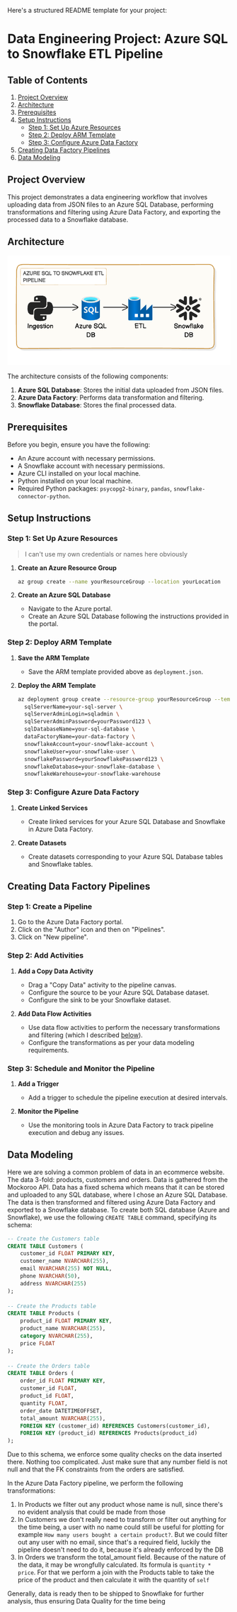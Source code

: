 Here's a structured README template for your project:

# Data Engineering Project: Azure SQL to Snowflake ETL Pipeline

## Table of Contents

1. [Project Overview](#project-overview)
2. [Architecture](#architecture)
3. [Prerequisites](#prerequisites)
4. [Setup Instructions](#setup-instructions)
   - [Step 1: Set Up Azure Resources](#step-1-set-up-azure-resources)
   - [Step 2: Deploy ARM Template](#step-2-deploy-arm-template)
   - [Step 3: Configure Azure Data Factory](#step-3-configure-azure-data-factory)
5. [Creating Data Factory Pipelines](#creating-data-factory-pipelines)
6. [Data Modeling](#data-modeling)

## Project Overview

This project demonstrates a data engineering workflow that involves uploading data from JSON files to an Azure SQL Database, performing transformations and filtering using Azure Data Factory, and exporting the processed data to a Snowflake database.

## Architecture

![Architecture Diagram](diagram.png)

The architecture consists of the following components:

1. **Azure SQL Database**: Stores the initial data uploaded from JSON files.
2. **Azure Data Factory**: Performs data transformation and filtering.
3. **Snowflake Database**: Stores the final processed data.

## Prerequisites

Before you begin, ensure you have the following:

- An Azure account with necessary permissions.
- A Snowflake account with necessary permissions.
- Azure CLI installed on your local machine.
- Python installed on your local machine.
- Required Python packages: `psycopg2-binary`, `pandas`, `snowflake-connector-python`.

## Setup Instructions

### Step 1: Set Up Azure Resources

> I can't use my own credentials or names here obviously

1. **Create an Azure Resource Group**
   ```bash
   az group create --name yourResourceGroup --location yourLocation
   ```

2. **Create an Azure SQL Database**
   - Navigate to the Azure portal.
   - Create an Azure SQL Database following the instructions provided in the portal.

### Step 2: Deploy ARM Template


1. **Save the ARM Template**
   - Save the ARM template provided above as `deployment.json`.

2. **Deploy the ARM Template**
   ```bash
   az deployment group create --resource-group yourResourceGroup --template-file azure-deploy.json --parameters \
     sqlServerName=your-sql-server \
     sqlServerAdminLogin=sqladmin \
     sqlServerAdminPassword=yourPassword123 \
     sqlDatabaseName=your-sql-database \
     dataFactoryName=your-data-factory \
     snowflakeAccount=your-snowflake-account \
     snowflakeUser=your-snowflake-user \
     snowflakePassword=yourSnowflakePassword123 \
     snowflakeDatabase=your-snowflake-database \
     snowflakeWarehouse=your-snowflake-warehouse
   ```

### Step 3: Configure Azure Data Factory

1. **Create Linked Services**
   - Create linked services for your Azure SQL Database and Snowflake in Azure Data Factory.

2. **Create Datasets**
   - Create datasets corresponding to your Azure SQL Database tables and Snowflake tables.

## Creating Data Factory Pipelines

### Step 1: Create a Pipeline

1. Go to the Azure Data Factory portal.
2. Click on the "Author" icon and then on "Pipelines".
3. Click on "New pipeline".

### Step 2: Add Activities

1. **Add a Copy Data Activity**
   - Drag a "Copy Data" activity to the pipeline canvas.
   - Configure the source to be your Azure SQL Database dataset.
   - Configure the sink to be your Snowflake dataset.

2. **Add Data Flow Activities**
   - Use data flow activities to perform the necessary transformations and filtering (which I described [below](#data-modeling)).
   - Configure the transformations as per your data modeling requirements.

### Step 3: Schedule and Monitor the Pipeline

1. **Add a Trigger**
   - Add a trigger to schedule the pipeline execution at desired intervals.

2. **Monitor the Pipeline**
   - Use the monitoring tools in Azure Data Factory to track pipeline execution and debug any issues.

## Data Modeling

Here we are solving a common problem of data in an ecommerce website. The data 3-fold: products, customers and orders. Data is gathered from the Mockoroo API. Data has a fixed schema which means that it can be stored and uploaded to any SQL database, where I chose an Azure SQL Database. The data is then transformed and filtered using Azure Data Factory and exported to a Snowflake database. To create both SQL database (Azure and Snowflake), we use the following `CREATE TABLE` command, specifying its schema:

```sql
-- Create the Customers table
CREATE TABLE Customers (
    customer_id FLOAT PRIMARY KEY,
    customer_name NVARCHAR(255),
    email NVARCHAR(255) NOT NULL,
    phone NVARCHAR(50),
    address NVARCHAR(255)
);

-- Create the Products table
CREATE TABLE Products (
    product_id FLOAT PRIMARY KEY,
    product_name NVARCHAR(255),
    category NVARCHAR(255),
    price FLOAT
);

-- Create the Orders table
CREATE TABLE Orders (
    order_id FLOAT PRIMARY KEY,
    customer_id FLOAT,
    product_id FLOAT,
    quantity FLOAT,
    order_date DATETIMEOFFSET,
    total_amount NVARCHAR(255),
    FOREIGN KEY (customer_id) REFERENCES Customers(customer_id),
    FOREIGN KEY (product_id) REFERENCES Products(product_id)
);
```

Due to this schema, we enforce some quality checks on the data inserted there. Nothing too complicated. Just make sure that any number field is not null and that the FK constraints from the orders are satisfied.

In the Azure Data Factory pipeline, we perform the following transformations:
1. In Products we filter out any product whose name is null, since there's no evident analysis that could be made from those 
2. In Customers we don't really need to transform or filter out anything for the time being, a user with no name could still be useful for plotting for example `How many users bought a certain product?`. But we could filter out any user with no email, since that's a required field, luckily the pipeline doesn't need to do it, because it's already enforced by the DB
3. In Orders we transform the total_amount field. Because of the nature of the data, it may be wrongfully calculated. Its formula is `quantity * price`. For that we perform a join with the Products table to take the price of the product and then calculate it with the quantity of `self`

Generally, data is ready then to be shipped to Snowflake for further analysis, thus ensuring Data Quality for the time being